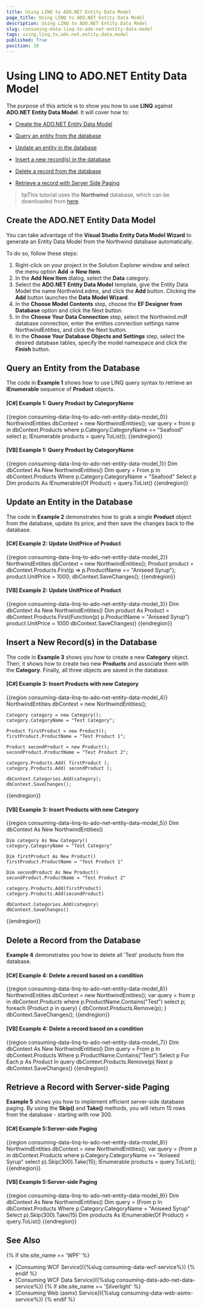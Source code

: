 ```yaml
---
title: Using LINQ to ADO.NET Entity Data Model
page_title: Using LINQ to ADO.NET Entity Data Model
description: Using LINQ to ADO.NET Entity Data Model
slug: consuming-data-linq-to-ado-net-entity-data-model
tags: using,linq,to,ado.net,entity,data,model
published: True
position: 10
---
```


# Using LINQ to ADO.NET Entity Data Model

The purpose of this article is to show you how to use __LINQ__ against __ADO.NET Entity Data Model__. It will cover how to:

* [Create the ADO.NET Entity Data Model](#create-the-adonet-entity-data-model)

* [Query an entity from the database](#query-an-entity-from-the-database)

* [Update an entity in the database](#update-an-entity-in-the-database)

* [Insert a new record(s) in the database](#insert-a-new-records-in-the-database)

* [Delete a record from the database](#delete-a-record-from-the-database)

* [Retrieve a record with Server Side Paging](#retrieve-a-record-with-server-side-paging)

>tipThis tutorial uses the __Northwind__ database, which can be downloaded from [here](https://northwinddatabase.codeplex.com/).

## Create the ADO.NET Entity Data Model

You can take advantage of the **Visual Studio Entity Data Model Wizard** to generate an Entity Data Model from the Northwind database automatically.

To do so, follow these steps:

1. Right-click on your project in the Solution Explorer window and select the menu option **Add -> New Item**.
2. In the **Add New Item** dialog, select the **Data** category.
3. Select the **ADO.NET Entity Data Model** template, give the Entity Data Model the name Northwind.edmx, and click the **Add** button. Clicking the **Add** button launches the **Data Model Wizard**.
4. In the **Choose Model Contents** step, choose the **EF Designer from Database** option and click the Next button.
5. In the **Choose Your Data Connection** step, select the Northwind.mdf database connection, enter the entities connection settings name NorthwindEntities, and click the Next button.
6. In the **Choose Your Database Objects and Settings** step, select the desired database tables, specify the model namespace and click the **Finish** button.

## Query an Entity from the Database

The code in __Example 1__ shows how to use LINQ query syntax to retrieve an __IEnumerable__ sequence of __Product__ objects.

#### __[C#] Example 1: Query Product by CategoryName__

{{region consuming-data-linq-to-ado-net-entity-data-model_0}}
	NorthwindEntities dbContext = new NorthwindEntities();
	var query = from p in dbContext.Products
				where p.Category.CategoryName == "Seafood"
				select p;
	IEnumerable<Product> products = query.ToList();
{{endregion}}

#### __[VB] Example 1: Query Product by CategoryName__

{{region consuming-data-linq-to-ado-net-entity-data-model_1}}
	Dim dbContext As New NorthwindEntities()
	Dim query = From p In dbContext.Products
		Where p.Category.CategoryName = "Seafood"
		Select p
	Dim products As IEnumerable(Of Product) = query.ToList()
{{endregion}}

## Update an Entity in the Database

The code in __Example 2__ demonstrates how to grab a single __Product__ object from the database, update its price, and then save the changes back to the database.

#### __[C#] Example 2: Update UnitPrice of Product__

{{region consuming-data-linq-to-ado-net-entity-data-model_2}}
	NorthwindEntities dbContext = new NorthwindEntities();
	Product product = dbContext.Products.First(p => p.ProductName == "Aniseed Syrup");
	product.UnitPrice = 1000;
	dbContext.SaveChanges();
{{endregion}}

#### __[VB] Example 2: Update UnitPrice of Product__

{{region consuming-data-linq-to-ado-net-entity-data-model_3}}
	Dim dbContext As New NorthwindEntities()
	Dim product As Product = dbContext.Products.First(Function(p) p.ProductName = "Aniseed Syrup")
	product.UnitPrice = 1000
	dbContext.SaveChanges()
{{endregion}}

## Insert a New Record(s) in the Database

The code in __Example 3__ shows you how to create a new __Category__ object. Then, it shows how to create two new __Products__ and associate them with the __Category__. Finally, all three objects are saved in the database.
        
#### __[C#] Example 3: Insert Products with new Category__

{{region consuming-data-linq-to-ado-net-entity-data-model_4}}
	NorthwindEntities dbContext = new NorthwindEntities();
	
	Category category = new Category();
	category.CategoryName = "Test Category";
	
	Product firstProduct = new Product();
	firstProduct.ProductName = "Test Product 1";
	
	Product secondProduct = new Product();
	secondProduct.ProductName = "Test Product 2";
	
	category.Products.Add( firstProduct );
	category.Products.Add( secondProduct );
	
	dbContext.Categories.Add(category);
	dbContext.SaveChanges();
{{endregion}}

#### __[VB] Example 3: Insert Products with new Category__

{{region consuming-data-linq-to-ado-net-entity-data-model_5}}
	Dim dbContext As New NorthwindEntities()
	
	Dim category As New Category()
	category.CategoryName = "Test Category"
	
	Dim firstProduct As New Product()
	firstProduct.ProductName = "Test Product 1"
	
	Dim secondProduct As New Product()
	secondProduct.ProductName = "Test Product 2"
	
	category.Products.Add(firstProduct)
	category.Products.Add(secondProduct)
	
	dbContext.Categories.Add(category)
	dbContext.SaveChanges()
{{endregion}}

## Delete a Record from the Database

__Example 4__ demonstrates you how to delete all 'Test' products from the database.

#### __[C#] Example 4: Delete a record based on a condition__

{{region consuming-data-linq-to-ado-net-entity-data-model_6}}
	NorthwindEntities dbContext = new NorthwindEntities();
	var query = from p in dbContext.Products
				where p.ProductName.Contains("Test")
				select p;
	foreach (Product p in query)
	{
		dbContext.Products.Remove(p);
	}
	dbContext.SaveChanges();
{{endregion}}

#### __[VB] Example 4: Delete a record based on a condition__

{{region consuming-data-linq-to-ado-net-entity-data-model_7}}
	Dim dbContext As New NorthwindEntities()
	Dim query = From p In dbContext.Products
				Where p.ProductName.Contains("Test")
				Select p
	For Each p As Product In query
		dbContext.Products.Remove(p)
	Next p
	dbContext.SaveChanges()
{{endregion}}

## Retrieve a Record with Server-side Paging

__Example 5__ shows you how to implement efficient server-side database paging. By using the __Skip()__ and __Take()__ methods, you will return 15 rows from the database - starting with row 300.

#### __[C#] Example 5:Server-side Paging__

{{region consuming-data-linq-to-ado-net-entity-data-model_8}}
	NorthwindEntities dbContext = new NorthwindEntities();
	var query = (from p in dbContext.Products
				where p.Category.CategoryName == "Aniseed Syrup"
				select p).Skip(300).Take(15);
	IEnumerable<Product> products = query.ToList();
{{endregion}}

#### __[VB] Example 5:Server-side Paging__

{{region consuming-data-linq-to-ado-net-entity-data-model_9}}
	Dim dbContext As New NorthwindEntities()
	Dim query = (From p In dbContext.Products
				Where p.Category.CategoryName = "Aniseed Syrup"
				Select p).Skip(300).Take(15)
	Dim products As IEnumerable(Of Product) = query.ToList()
{{endregion}}

## See Also  
{% if site.site_name == 'WPF' %}
 * [Consuming WCF Service]({%slug consuming-data-wcf-service%})
{% endif %}
 * [Consuming WCF Data Service]({%slug consuming-data-ado-net-data-service%})
{% if site.site_name == 'Silverlight' %} 
 * [Consuming Web (asmx) Service]({%slug consuming-data-web-asmx-service%})
{% endif %}
